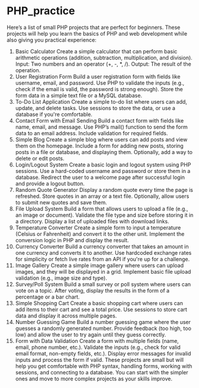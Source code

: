 # PHP_practice
Here’s a list of small PHP projects that are perfect for beginners. These projects will help you learn the basics of PHP and web development while also giving you practical experience:

1. Basic Calculator
Create a simple calculator that can perform basic arithmetic operations (addition, subtraction, multiplication, and division).
Input: Two numbers and an operator (+, -, *, /).
Output: The result of the operation.
2. User Registration Form
Build a user registration form with fields like username, email, and password.
Use PHP to validate the inputs (e.g., check if the email is valid, the password is strong enough).
Store the form data in a simple text file or a MySQL database.
3. To-Do List Application
Create a simple to-do list where users can add, update, and delete tasks.
Use sessions to store the data, or use a database if you're comfortable.
4. Contact Form with Email Sending
Build a contact form with fields like name, email, and message.
Use PHP’s mail() function to send the form data to an email address.
Include validation for required fields.
5. Simple Blog
Create a simple blog where users can add posts and view them on the homepage.
Include a form for adding new posts, storing posts in a file or database, and displaying them.
Optionally, add a way to delete or edit posts.
6. Login/Logout System
Create a basic login and logout system using PHP sessions.
Use a hard-coded username and password or store them in a database.
Redirect the user to a welcome page after successful login and provide a logout button.
7. Random Quote Generator
Display a random quote every time the page is refreshed.
Store quotes in an array or a text file.
Optionally, allow users to submit new quotes and save them.
8. File Upload System
Build a form that allows users to upload a file (e.g., an image or document).
Validate the file type and size before storing it in a directory.
Display a list of uploaded files with download links.
9. Temperature Converter
Create a simple form to input a temperature (Celsius or Fahrenheit) and convert it to the other unit.
Implement the conversion logic in PHP and display the result.
10. Currency Converter
Build a currency converter that takes an amount in one currency and converts it to another.
Use hardcoded exchange rates for simplicity or fetch live rates from an API if you're up for a challenge.
11. Image Gallery
Create a simple image gallery where users can upload images, and they will be displayed in a grid.
Implement basic file upload validation (e.g., image size and type).
12. Survey/Poll System
Build a small survey or poll system where users can vote on a topic.
After voting, display the results in the form of a percentage or a bar chart.
13. Simple Shopping Cart
Create a basic shopping cart where users can add items to their cart and see a total price.
Use sessions to store cart data and display it across multiple pages.
14. Number Guessing Game
Build a number guessing game where the user guesses a randomly generated number.
Provide feedback (too high, too low) and allow the user to try again until they guess correctly.
15. Form with Data Validation
Create a form with multiple fields (name, email, phone number, etc.).
Validate the inputs (e.g., check for valid email format, non-empty fields, etc.).
Display error messages for invalid inputs and process the form if valid.
These projects are small but will help you get comfortable with PHP syntax, handling forms, working with sessions, and connecting to a database. You can start with the simpler ones and move to more complex projects as your skills improve.
